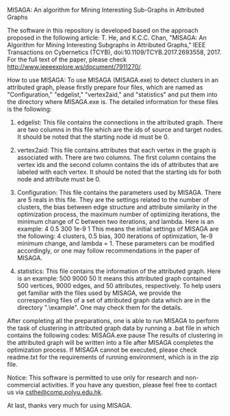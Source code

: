 MISAGA: An algorithm for Mining Interesting Sub-Graphs in Attributed Graphs

The software in this repository is developed based on the approach proposed in the following article: T. He, and K.C.C. Chan, "MISAGA: An Algorithm for Mining Interesting Subgraphs in Attributed Graphs," IEEE Transactions on Cybernetics (TCYB), doi:10.1109/TCYB.2017.2693558, 2017. For the full text of the paper, please check http://www.ieeeexplore.ws/document/7911270/.

How to use MISAGA: To use MISAGA (MISAGA.exe) to detect clusters in an attributed graph, please firstly prepare four files, which are named as "Configuration," "edgelist," "vertex2aid," and "statistics" and put them into the directory where MISAGA.exe is. The detailed information for these files is the following:

1. edgelist: This file contains the connections in the attributed graph. There are two columns in this file which are the ids of source and target nodes. It should be noted that the starting node id must be 0.

2. vertex2aid: This file contains attributes that each vertex in the graph is associated with. There are two columns. The first column contains the vertex ids and the second column contains the ids of attributes that are labeled with each vertex. It should be noted that the starting ids for both node and attribute must be 0.

3. Configuration: This file contains the parameters used by MISAGA. There are 5 reals in this file. They are the settings related to the number of clusters, the bias between edge structure and attribute similarity in the optimization process, the maximum number of optimizing iterations, the minimum change of C between two iterations, and lambda. Here is an example: 4 0.5 300 1e-9 1 This means the initial settings of MISAGA are the following: 4 clusters, 0.5 bias, 300 iterations of optimization, 1e-9 minimum change, and lambda = 1. These parameters can be modified accordingly, or one may follow recommendations in the paper of MISAGA.

4. statistics: This file contains the information of the attributed graph. Here is an example: 500 9000 50 It means this attributed graph contained 500 vertices, 9000 edges, and 50 attributes, respectively. To help users get familiar with the files used by MISAGA, we provide the corresponding files of a set of attributed graph data which are in the directory ".\example". One may check them for the details.

After completing all the preparations, one is able to run MISAGA to perform the task of clustering in attributed graph data by running a .bat file in which contains the following codes: MISAGA.exe pause The results of clustering in the attributed graph will be written into a file after MISAGA completes the optimization process. If MISAGA cannot be executed, please check readme.txt for the requirements of running environment, which is in the zip file.

Notice: This software is permitted to use only for research and non-commercial activities. If you have any question, please feel free to contact us via csthe@comp.polyu.edu.hk.

At last, thanks very much for using MISAGA.
